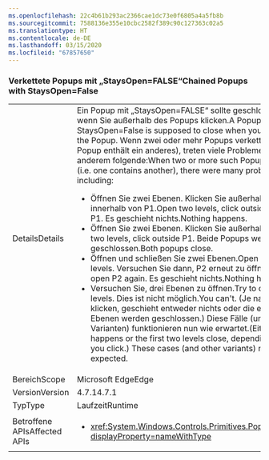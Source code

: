 ```yaml
---
ms.openlocfilehash: 22c4b61b293ac2366cae1dc73e0f6805a4a5fb8b
ms.sourcegitcommit: 7588136e355e10cbc2582f389c90c127363c02a5
ms.translationtype: HT
ms.contentlocale: de-DE
ms.lasthandoff: 03/15/2020
ms.locfileid: "67857650"
---
```

### <a name="chained-popups-with-staysopenfalse"></a><span data-ttu-id="0aa5d-101">Verkettete Popups mit „StaysOpen=FALSE“</span><span class="sxs-lookup"><span data-stu-id="0aa5d-101">Chained Popups with StaysOpen=False</span></span>

|   |   |
|---|---|
|<span data-ttu-id="0aa5d-102">Details</span><span class="sxs-lookup"><span data-stu-id="0aa5d-102">Details</span></span>|<span data-ttu-id="0aa5d-103">Ein Popup mit „StaysOpen=FALSE“ sollte geschlossen werden, wenn Sie außerhalb des Popups klicken.</span><span class="sxs-lookup"><span data-stu-id="0aa5d-103">A Popup with StaysOpen=False is supposed to close when you click outside the Popup.</span></span> <span data-ttu-id="0aa5d-104">Wenn zwei oder mehr Popups verkettet sind (d.h. ein Popup enthält ein anderes), treten viele Probleme auf, unter anderem folgende:</span><span class="sxs-lookup"><span data-stu-id="0aa5d-104">When two or more such Popups are chained (i.e. one contains another), there were many problems, including:</span></span><ul><li><span data-ttu-id="0aa5d-105">Öffnen Sie zwei Ebenen. Klicken Sie außerhalb von P2, aber innerhalb von P1.</span><span class="sxs-lookup"><span data-stu-id="0aa5d-105">Open two levels, click outside P2 but inside P1.</span></span>  <span data-ttu-id="0aa5d-106">Es geschieht nichts.</span><span class="sxs-lookup"><span data-stu-id="0aa5d-106">Nothing happens.</span></span></li><li><span data-ttu-id="0aa5d-107">Öffnen Sie zwei Ebenen. Klicken Sie außerhalb von P1.</span><span class="sxs-lookup"><span data-stu-id="0aa5d-107">Open two levels, click outside P1.</span></span>  <span data-ttu-id="0aa5d-108">Beide Popups werden geschlossen.</span><span class="sxs-lookup"><span data-stu-id="0aa5d-108">Both popups close.</span></span></li><li><span data-ttu-id="0aa5d-109">Öffnen und schließen Sie zwei Ebenen.</span><span class="sxs-lookup"><span data-stu-id="0aa5d-109">Open and close two levels.</span></span>  <span data-ttu-id="0aa5d-110">Versuchen Sie dann, P2 erneut zu öffnen.</span><span class="sxs-lookup"><span data-stu-id="0aa5d-110">Then try to open P2 again.</span></span>  <span data-ttu-id="0aa5d-111">Es geschieht nichts.</span><span class="sxs-lookup"><span data-stu-id="0aa5d-111">Nothing happens.</span></span></li><li><span data-ttu-id="0aa5d-112">Versuchen Sie, drei Ebenen zu öffnen.</span><span class="sxs-lookup"><span data-stu-id="0aa5d-112">Try to open three levels.</span></span>  <span data-ttu-id="0aa5d-113">Dies ist nicht möglich.</span><span class="sxs-lookup"><span data-stu-id="0aa5d-113">You can't.</span></span>  <span data-ttu-id="0aa5d-114">(Je nachdem, wo Sie klicken, geschieht entweder nichts oder die ersten zwei Ebenen werden geschlossen.) Diese Fälle (und andere Varianten) funktionieren nun wie erwartet.</span><span class="sxs-lookup"><span data-stu-id="0aa5d-114">(Either nothing happens or the first two levels close, depending on where you click.) These cases (and other variants) now work as expected.</span></span></li></ul>|
|<span data-ttu-id="0aa5d-115">Bereich</span><span class="sxs-lookup"><span data-stu-id="0aa5d-115">Scope</span></span>|<span data-ttu-id="0aa5d-116">Microsoft Edge</span><span class="sxs-lookup"><span data-stu-id="0aa5d-116">Edge</span></span>|
|<span data-ttu-id="0aa5d-117">Version</span><span class="sxs-lookup"><span data-stu-id="0aa5d-117">Version</span></span>|<span data-ttu-id="0aa5d-118">4.7.1</span><span class="sxs-lookup"><span data-stu-id="0aa5d-118">4.7.1</span></span>|
|<span data-ttu-id="0aa5d-119">Typ</span><span class="sxs-lookup"><span data-stu-id="0aa5d-119">Type</span></span>|<span data-ttu-id="0aa5d-120">Laufzeit</span><span class="sxs-lookup"><span data-stu-id="0aa5d-120">Runtime</span></span>|
|<span data-ttu-id="0aa5d-121">Betroffene APIs</span><span class="sxs-lookup"><span data-stu-id="0aa5d-121">Affected APIs</span></span>|<ul><li><xref:System.Windows.Controls.Primitives.Popup.StaysOpen?displayProperty=nameWithType></li></ul>|
